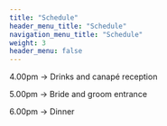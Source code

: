 ```yaml
---
title: "Schedule"
header_menu_title: "Schedule"
navigation_menu_title: "Schedule"
weight: 3
header_menu: false
---
```


<div style="align=left"> 

4.00pm -> Drinks and canapé reception 

5.00pm -> Bride and groom entrance 

6.00pm -> Dinner
 </div>